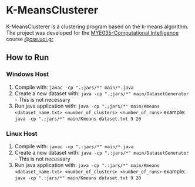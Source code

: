 # K-MeansClusterer
 K-MeansClusterer is a clustering program based on the k-means algorithm.
 The project was developed for the [MYE035-Computational Intelligence](https://www.cse.uoi.gr/course/computational-intelligence/?lang=en) course [@cse.uoi.gr](https://www.cs.uoi.gr/)
 
  ## How to Run
  ### Windows Host
  1. Compile with: `javac -cp ".;jars/*" main/*.java`
  2. Create a new dataset with: `java -cp ".;jars/*" main/DatasetGenerator` - This is not necessary
  3. Run java application with: 
  `java -cp ".;jars/*" main/Kmeans <dataset_name.txt> <number_of_clusters> <number_of_runs>`
  example: `java -cp ".;jars/*" main/Kmeans dataset.txt 9 20`

  ### Linux Host
  1. Compile with: `javac -cp ".:jars/*" main/*.java`
  2. Create a new dataset with: `java -cp ".:jars/*" main/DatasetGenerator` - This is not necessary
  3. Run java application with: `java -cp ".:jars/*" main/Kmeans <dataset_name.txt> <number_of_clusters> <number_of_runs>`
  example: `java -cp ".:jars/*" main/Kmeans dataset.txt 9 20`